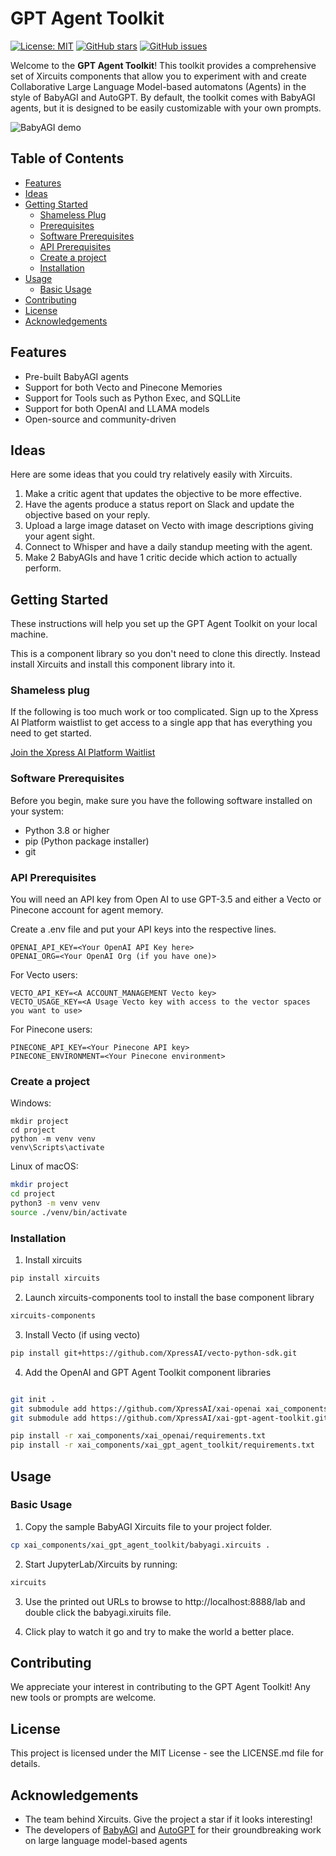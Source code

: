 # GPT Agent Toolkit

[![License: MIT](https://img.shields.io/badge/License-MIT-green.svg)](https://opensource.org/licenses/MIT)
[![GitHub stars](https://img.shields.io/github/stars/XpressAI/Xircuits)](https://github.com/XpressAI/Xircuits/stargazers)
[![GitHub issues](https://img.shields.io/github/issues/XpressAI/Xircuits)](https://github.com/XpressAI/Xircuits/issues)

Welcome to the **GPT Agent Toolkit**! This toolkit provides a comprehensive set of Xircuits components that allow you to experiment with and create Collaborative Large Language Model-based automatons (Agents) in the style of BabyAGI and AutoGPT. By default, the toolkit comes with BabyAGI agents, but it is designed to be easily customizable with your own prompts.

![BabyAGI demo](https://github.com/XpressAI/xai-gpt-agent-toolkit/blob/main/demo.gif)

## Table of Contents
- [Features](#features)
- [Ideas](#ideas)
- [Getting Started](#getting-started)
  - [Shameless Plug](#shameless-plug)
  - [Prerequisites](#prerequisites)
  - [Software Prerequisites](#software-prerequisites)
  - [API Prerequisites](#api-prerequisites)
  - [Create a project](#create-a-project)
  - [Installation](#installation)
- [Usage](#usage)
  - [Basic Usage](#basic-usage)
- [Contributing](#contributing)
- [License](#license)
- [Acknowledgements](#acknowledgements)

## Features
- Pre-built BabyAGI agents
- Support for both Vecto and Pinecone Memories
- Support for Tools such as Python Exec, and SQLLite
- Support for both OpenAI and LLAMA models
- Open-source and community-driven

## Ideas

Here are some ideas that you could try relatively easily with Xircuits.

1. Make a critic agent that updates the objective to be more effective.
2. Have the agents produce a status report on Slack and update the objective based on your reply.
3. Upload a large image dataset on Vecto with image descriptions giving your agent sight.
4. Connect to Whisper and have a daily standup meeting with the agent.
5. Make 2 BabyAGIs and have 1 critic decide which action to actually perform.

## Getting Started

These instructions will help you set up the GPT Agent Toolkit on your local machine.

This is a component library so you don't need to clone this directly. Instead install
Xircuits and install this component library into it.

### Shameless plug

If the following is too much work or too complicated.  Sign up to the Xpress AI Platform waistlist
to get access to a single app that has everything you need to get started.

[Join the Xpress AI Platform Waitlist](https://xpress.ai/join-waitlist)


### Software Prerequisites

Before you begin, make sure you have the following software installed on your system:

- Python 3.8 or higher
- pip (Python package installer)
- git 

### API Prerequisites

You will need an API key from Open AI to use GPT-3.5 and either a Vecto or Pinecone account for agent memory.

Create a .env file and put your API keys into the respective lines.

```
OPENAI_API_KEY=<Your OpenAI API Key here>
OPENAI_ORG=<Your OpenAI Org (if you have one)>
```

For Vecto users:
```
VECTO_API_KEY=<A ACCOUNT_MANAGEMENT Vecto key>
VECTO_USAGE_KEY=<A Usage Vecto key with access to the vector spaces you want to use>
```

For Pinecone users:
```
PINECONE_API_KEY=<Your Pinecone API key>
PINECONE_ENVIRONMENT=<Your Pinecone environment>
```


### Create a project

Windows:

```
mkdir project
cd project
python -m venv venv
venv\Scripts\activate
```

Linux of macOS:
```bash
mkdir project
cd project
python3 -m venv venv
source ./venv/bin/activate
```

### Installation

1. Install xircuits

```bash
pip install xircuits
```

2. Launch xircuits-components tool to install the base component library

```bash
xircuits-components
```


3. Install Vecto (if using vecto)

```bash
pip install git+https://github.com/XpressAI/vecto-python-sdk.git
```


4. Add the OpenAI and GPT Agent Toolkit component libraries

```bash

git init .
git submodule add https://github.com/XpressAI/xai-openai xai_components/xai_openai
git submodule add https://github.com/XpressAI/xai-gpt-agent-toolkit.git xai_components/xai_gpt_agent_toolkit

pip install -r xai_components/xai_openai/requirements.txt
pip install -r xai_components/xai_gpt_agent_toolkit/requirements.txt

```

## Usage

### Basic Usage

1. Copy the sample BabyAGI Xircuits file to your project folder.

```bash
cp xai_components/xai_gpt_agent_toolkit/babyagi.xircuits .
```

2. Start JupyterLab/Xircuits by running:

```bash
xircuits
```

3. Use the printed out URLs to browse to http://localhost:8888/lab and double click the babyagi.xiruits file.

4. Click play to watch it go and try to make the world a better place.


## Contributing

We appreciate your interest in contributing to the GPT Agent Toolkit! Any new tools or prompts are welcome.

## License

This project is licensed under the MIT License - see the LICENSE.md file for details.

## Acknowledgements

- The team behind Xircuits.  Give the project a star if it looks interesting!
- The developers of [BabyAGI](https://github.com/yoheinakajima/babyagi) and [AutoGPT](https://github.com/Torantulino/Auto-GPT) for their groundbreaking work on large language model-based agents
